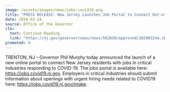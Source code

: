 ```yaml
---
image: /assets/images/news/jobs-covid19.png
title: "PRESS RELEASE: New Jersey Launches Job Portal to Connect Out-of-Work Residents to Opportunities in Critical Industries"
date: 2020-03-24
source: Office of the Governor
cta:
  text: Continue Reading
  link: "https://nj.gov/governor/news/news/562020/approved/20200324a.shtml"
promoted: 0
---
```


TRENTON, NJ – Governor Phil Murphy today announced the launch of a new online portal to connect New Jersey residents with jobs in critical industries responding to COVID-19. The jobs portal is available here: https://jobs.covid19.nj.gov. Employers in critical industries should submit information about openings with urgent hiring needs related to COVID19 here: https://jobs.covid19.nj.gov/intake.
